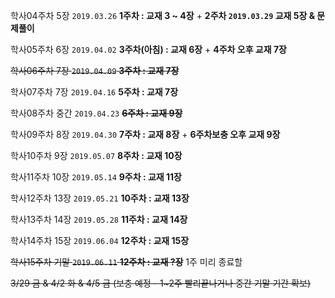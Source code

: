 학사04주차 5장   `2019.03.26` **1주차 : 교재 3 ~ 4장** + **2주차 `2019.03.29` 교재 5장 & 문제풀이**

학사05주차 6장   `2019.04.02` **3주차(아침) : 교재 6장** + **4주차 오후 교재 7장**

~~학사06주차 7장   `2019.04.09` **3주차 : 교재 7장**~~

학사07주차 7장 `2019.04.16` **5주차 : 교재 7장**

학사08주차 중간  `2019.04.23` ~~**6주차 : 교재 9장**~~

학사09주차 8장  `2019.04.30` **7주차 : 교재 8장** + **6주차보충 오후 교재 9장**

학사10주차 9장  `2019.05.07` **8주차 : 교재 10장**

학사11주차 10장  `2019.05.14` **9주차 : 교재 11장**

학사12주차 13장  `2019.05.21` **10주차 : 교재 13장**

학사13주차 14장  `2019.05.28` **11주차 : 교재 14장**

학사14주차 15장  `2019.06.04` **12주차 : 교재 15장**

~~학사15주차 기말  `2019.06.11` **12주차 : 교재 ?장**~~ 1주 미리 종료할 

~~3/29 금 & 4/2 화 & 4/5 금 (보충 예정 - 1~2주 빨리끝나거나 중간 기말 기간 확보)~~
